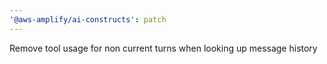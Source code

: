 ```yaml
---
'@aws-amplify/ai-constructs': patch
---
```


Remove tool usage for non current turns when looking up message history
